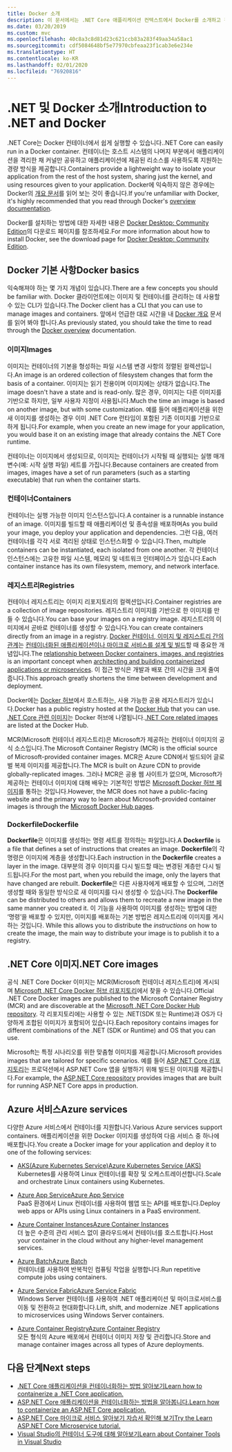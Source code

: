 ```yaml
---
title: Docker 소개
description: 이 문서에서는 .NET Core 애플리케이션 컨텍스트에서 Docker를 소개하고 간략하게 설명합니다.
ms.date: 03/20/2019
ms.custom: mvc
ms.openlocfilehash: 40c8a3c8d81d23c621ccb83a283f49aa34a58ac1
ms.sourcegitcommit: cdf5084648bf5e77970cbfeaa23f1cab3e6e234e
ms.translationtype: HT
ms.contentlocale: ko-KR
ms.lasthandoff: 02/01/2020
ms.locfileid: "76920816"
---
```

# <a name="introduction-to-net-and-docker"></a><span data-ttu-id="3f056-103">.NET 및 Docker 소개</span><span class="sxs-lookup"><span data-stu-id="3f056-103">Introduction to .NET and Docker</span></span>

<span data-ttu-id="3f056-104">.NET Core는 Docker 컨테이너에서 쉽게 실행할 수 있습니다.</span><span class="sxs-lookup"><span data-stu-id="3f056-104">.NET Core can easily run in a Docker container.</span></span> <span data-ttu-id="3f056-105">컨테이너는 호스트 시스템의 나머지 부분에서 애플리케이션을 격리한 채 커널만 공유하고 애플리케이션에 제공된 리소스를 사용하도록 지원하는 경량 방식을 제공합니다.</span><span class="sxs-lookup"><span data-stu-id="3f056-105">Containers provide a lightweight way to isolate your application from the rest of the host system, sharing just the kernel, and using resources given to your application.</span></span> <span data-ttu-id="3f056-106">Docker에 익숙하지 않은 경우에는 Docker의 [개요 문서](https://docs.docker.com/engine/docker-overview/)를 읽어 보는 것이 좋습니다.</span><span class="sxs-lookup"><span data-stu-id="3f056-106">If you're unfamiliar with Docker, it's highly recommended that you read through Docker's [overview documentation](https://docs.docker.com/engine/docker-overview/).</span></span>

<span data-ttu-id="3f056-107">Docker를 설치하는 방법에 대한 자세한 내용은 [Docker Desktop: Community Edition](https://www.docker.com/products/docker-desktop)의 다운로드 페이지를 참조하세요.</span><span class="sxs-lookup"><span data-stu-id="3f056-107">For more information about how to install Docker, see the download page for [Docker Desktop: Community Edition](https://www.docker.com/products/docker-desktop).</span></span>

## <a name="docker-basics"></a><span data-ttu-id="3f056-108">Docker 기본 사항</span><span class="sxs-lookup"><span data-stu-id="3f056-108">Docker basics</span></span>

<span data-ttu-id="3f056-109">익숙해져야 하는 몇 가지 개념이 있습니다.</span><span class="sxs-lookup"><span data-stu-id="3f056-109">There are a few concepts you should be familiar with.</span></span> <span data-ttu-id="3f056-110">Docker 클라이언트에는 이미지 및 컨테이너를 관리하는 데 사용할 수 있는 CLI가 있습니다.</span><span class="sxs-lookup"><span data-stu-id="3f056-110">The Docker client has a CLI that you can use to manage images and containers.</span></span> <span data-ttu-id="3f056-111">앞에서 언급한 대로 시간을 내 [Docker 개요](https://docs.docker.com/engine/docker-overview/) 문서를 읽어 봐야 합니다.</span><span class="sxs-lookup"><span data-stu-id="3f056-111">As previously stated, you should take the time to read through the [Docker overview](https://docs.docker.com/engine/docker-overview/) documentation.</span></span> 

### <a name="images"></a><span data-ttu-id="3f056-112">이미지</span><span class="sxs-lookup"><span data-stu-id="3f056-112">Images</span></span>

<span data-ttu-id="3f056-113">이미지는 컨테이너의 기본을 형성하는 파일 시스템 변경 사항의 정렬된 컬렉션입니다.</span><span class="sxs-lookup"><span data-stu-id="3f056-113">An image is an ordered collection of filesystem changes that form the basis of a container.</span></span> <span data-ttu-id="3f056-114">이미지는 읽기 전용이며 이미지에는 상태가 없습니다.</span><span class="sxs-lookup"><span data-stu-id="3f056-114">The image doesn't have a state and is read-only.</span></span> <span data-ttu-id="3f056-115">많은 경우, 이미지는 다른 이미지를 기반으로 하지만, 일부 사용자 지정이 사용됩니다.</span><span class="sxs-lookup"><span data-stu-id="3f056-115">Much the time an image is based on another image, but with some customization.</span></span> <span data-ttu-id="3f056-116">예를 들어 애플리케이션을 위한 새 이미지를 생성하는 경우 이미 .NET Core 런타임이 포함된 기존 이미지를 기반으로 하게 됩니다.</span><span class="sxs-lookup"><span data-stu-id="3f056-116">For example, when you create an new image for your application, you would base it on an existing image that already contains the .NET Core runtime.</span></span>

<span data-ttu-id="3f056-117">컨테이너는 이미지에서 생성되므로, 이미지는 컨테이너가 시작될 때 실행되는 실행 매개 변수(예: 시작 실행 파일) 세트를 가집니다.</span><span class="sxs-lookup"><span data-stu-id="3f056-117">Because containers are created from images, images have a set of run parameters (such as a starting executable) that run when the container starts.</span></span>

### <a name="containers"></a><span data-ttu-id="3f056-118">컨테이너</span><span class="sxs-lookup"><span data-stu-id="3f056-118">Containers</span></span>

<span data-ttu-id="3f056-119">컨테이너는 실행 가능한 이미지 인스턴스입니다.</span><span class="sxs-lookup"><span data-stu-id="3f056-119">A container is a runnable instance of an image.</span></span> <span data-ttu-id="3f056-120">이미지를 빌드할 때 애플리케이션 및 종속성을 배포하며</span><span class="sxs-lookup"><span data-stu-id="3f056-120">As you build your image, you deploy your application and dependencies.</span></span> <span data-ttu-id="3f056-121">그런 다음, 여러 컨테이너를 각각 서로 격리된 상태로 인스턴스화할 수 있습니다.</span><span class="sxs-lookup"><span data-stu-id="3f056-121">Then, multiple containers can be instantiated, each isolated from one another.</span></span> <span data-ttu-id="3f056-122">각 컨테이너 인스턴스에는 고유한 파일 시스템, 메모리 및 네트워크 인터페이스가 있습니다.</span><span class="sxs-lookup"><span data-stu-id="3f056-122">Each container instance has its own filesystem, memory, and network interface.</span></span>

### <a name="registries"></a><span data-ttu-id="3f056-123">레지스트리</span><span class="sxs-lookup"><span data-stu-id="3f056-123">Registries</span></span>

<span data-ttu-id="3f056-124">컨테이너 레지스트리는 이미지 리포지토리의 컬렉션입니다.</span><span class="sxs-lookup"><span data-stu-id="3f056-124">Container registries are a collection of image repositories.</span></span> <span data-ttu-id="3f056-125">레지스트리 이미지를 기반으로 한 이미지를 만들 수 있습니다.</span><span class="sxs-lookup"><span data-stu-id="3f056-125">You can base your images on a registry image.</span></span> <span data-ttu-id="3f056-126">레지스트리의 이미지에서 곧바로 컨테이너를 생성할 수 있습니다.</span><span class="sxs-lookup"><span data-stu-id="3f056-126">You can create containers directly from an image in a registry.</span></span> <span data-ttu-id="3f056-127">[Docker 컨테이너, 이미지 및 레지스트리 간의 관계](../../architecture/microservices/container-docker-introduction/docker-containers-images-registries.md)는 [컨테이너화된 애플리케이션이나 마이크로 서비스를 설계 및 빌드](../../architecture/microservices/architect-microservice-container-applications/index.md)할 때 중요한 개념입니다.</span><span class="sxs-lookup"><span data-stu-id="3f056-127">The [relationship between Docker containers, images, and registries](../../architecture/microservices/container-docker-introduction/docker-containers-images-registries.md) is an important concept when [architecting and building containerized applications or microservices](../../architecture/microservices/architect-microservice-container-applications/index.md).</span></span> <span data-ttu-id="3f056-128">이 접근 방식은 개발과 배포 간의 시간을 크게 줄여 줍니다.</span><span class="sxs-lookup"><span data-stu-id="3f056-128">This approach greatly shortens the time between development and deployment.</span></span>

<span data-ttu-id="3f056-129">Docker에는 [Docker 허브](https://hub.docker.com/)에서 호스트하는, 사용 가능한 공용 레지스트리가 있습니다.</span><span class="sxs-lookup"><span data-stu-id="3f056-129">Docker has a public registry hosted at the [Docker Hub](https://hub.docker.com/) that you can use.</span></span> <span data-ttu-id="3f056-130">[.NET Core 관련 이미지](https://hub.docker.com/_/microsoft-dotnet-core/)는 Docker 허브에 나열됩니다.</span><span class="sxs-lookup"><span data-stu-id="3f056-130">[.NET Core related images](https://hub.docker.com/_/microsoft-dotnet-core/) are listed at the Docker Hub.</span></span> 

<span data-ttu-id="3f056-131">MCR(Microsoft 컨테이너 레지스트리)은 Microsoft가 제공하는 컨테이너 이미지의 공식 소스입니다.</span><span class="sxs-lookup"><span data-stu-id="3f056-131">The Microsoft Container Registry (MCR) is the official source of Microsoft-provided container images.</span></span> <span data-ttu-id="3f056-132">MCR은 Azure CDN에서 빌드되어 글로벌 복제 이미지를 제공합니다.</span><span class="sxs-lookup"><span data-stu-id="3f056-132">The MCR is built on Azure CDN to provide globally-replicated images.</span></span> <span data-ttu-id="3f056-133">그러나 MCR은 공용 웹 사이트가 없으며, Microsoft가 제공하는 컨테이너 이미지에 대해 배우는 기본적인 방법은 [Microsoft Docker 허브 페이지](https://hub.docker.com/_/microsoft-dotnet-core/)를 통하는 것입니다.</span><span class="sxs-lookup"><span data-stu-id="3f056-133">However, the MCR does not have a public-facing website and the primary way to learn about Microsoft-provided container images is through the [Microsoft Docker Hub pages](https://hub.docker.com/_/microsoft-dotnet-core/).</span></span>

### <a name="dockerfile"></a><span data-ttu-id="3f056-134">Dockerfile</span><span class="sxs-lookup"><span data-stu-id="3f056-134">Dockerfile</span></span>

<span data-ttu-id="3f056-135">**Dockerfile**은 이미지를 생성하는 명령 세트를 정의하는 파일입니다.</span><span class="sxs-lookup"><span data-stu-id="3f056-135">A **Dockerfile** is a file that defines a set of instructions that creates an image.</span></span> <span data-ttu-id="3f056-136">**Dockerfile**의 각 명령은 이미지에 계층을 생성합니다.</span><span class="sxs-lookup"><span data-stu-id="3f056-136">Each instruction in the **Dockerfile** creates a layer in the image.</span></span> <span data-ttu-id="3f056-137">대부분의 경우 이미지를 다시 빌드할 때는 변경된 계층만 다시 빌드됩니다.</span><span class="sxs-lookup"><span data-stu-id="3f056-137">For the most part, when you rebuild the image, only the layers that have changed are rebuilt.</span></span> <span data-ttu-id="3f056-138">**Dockerfile**은 다른 사용자에게 배포할 수 있으며, 그러면 생성할 때와 동일한 방식으로 새 이미지를 다시 생성할 수 있습니다.</span><span class="sxs-lookup"><span data-stu-id="3f056-138">The **Dockerfile** can be distributed to others and allows them to recreate a new image in the same manner you created it.</span></span> <span data-ttu-id="3f056-139">이 기능을 사용하여 이미지를 생성하는 방법에 대한 ‘명령’을 배포할 수 있지만, 이미지를 배포하는 기본 방법은 레지스트리에 이미지를 게시하는 것입니다. </span><span class="sxs-lookup"><span data-stu-id="3f056-139">While this allows you to distribute the *instructions* on how to create the image, the main way to distribute your image is to publish it to a registry.</span></span>

## <a name="net-core-images"></a><span data-ttu-id="3f056-140">.NET Core 이미지</span><span class="sxs-lookup"><span data-stu-id="3f056-140">.NET Core images</span></span>

<span data-ttu-id="3f056-141">공식 .NET Core Docker 이미지는 MCR(Microsoft 컨테이너 레지스트리)에 게시되며 [Microsoft .NET Core Docker 허브 리포지토리](https://hub.docker.com/_/microsoft-dotnet-core/)에서 찾을 수 있습니다.</span><span class="sxs-lookup"><span data-stu-id="3f056-141">Official .NET Core Docker images are published to the Microsoft Container Registry (MCR) and are discoverable at the [Microsoft .NET Core Docker Hub repository](https://hub.docker.com/_/microsoft-dotnet-core/).</span></span> <span data-ttu-id="3f056-142">각 리포지토리에는 사용할 수 있는 .NET(SDK 또는 Runtime)과 OS가 다양하게 조합된 이미지가 포함되어 있습니다.</span><span class="sxs-lookup"><span data-stu-id="3f056-142">Each repository contains images for different combinations of the .NET (SDK or Runtime) and OS that you can use.</span></span> 

<span data-ttu-id="3f056-143">Microsoft는 특정 시나리오를 위한 맞춤형 이미지를 제공합니다.</span><span class="sxs-lookup"><span data-stu-id="3f056-143">Microsoft provides images that are tailored for specific scenarios.</span></span> <span data-ttu-id="3f056-144">예를 들어 [ASP.NET Core 리포지토리](https://hub.docker.com/_/microsoft-dotnet-core-aspnet/)는 프로덕션에서 ASP.NET Core 앱을 실행하기 위해 빌드된 이미지를 제공합니다.</span><span class="sxs-lookup"><span data-stu-id="3f056-144">For example, the [ASP.NET Core repository](https://hub.docker.com/_/microsoft-dotnet-core-aspnet/) provides images that are built for running ASP.NET Core apps in production.</span></span>

## <a name="azure-services"></a><span data-ttu-id="3f056-145">Azure 서비스</span><span class="sxs-lookup"><span data-stu-id="3f056-145">Azure services</span></span>

<span data-ttu-id="3f056-146">다양한 Azure 서비스에서 컨테이너를 지원합니다.</span><span class="sxs-lookup"><span data-stu-id="3f056-146">Various Azure services support containers.</span></span> <span data-ttu-id="3f056-147">애플리케이션을 위한 Docker 이미지를 생성하여 다음 서비스 중 하나에 배포합니다.</span><span class="sxs-lookup"><span data-stu-id="3f056-147">You create a Docker image for your application and deploy it to one of the following services:</span></span>

- <span data-ttu-id="3f056-148">[AKS(Azure Kubernetes Service)](https://azure.microsoft.com/services/kubernetes-service/)</span><span class="sxs-lookup"><span data-stu-id="3f056-148">[Azure Kubernetes Service (AKS)](https://azure.microsoft.com/services/kubernetes-service/)</span></span>\
<span data-ttu-id="3f056-149">Kubernetes를 사용하여 Linux 컨테이너를 확장 및 오케스트레이션합니다.</span><span class="sxs-lookup"><span data-stu-id="3f056-149">Scale and orchestrate Linux containers using Kubernetes.</span></span>

- <span data-ttu-id="3f056-150">[Azure App Service](https://azure.microsoft.com/services/app-service/containers/)</span><span class="sxs-lookup"><span data-stu-id="3f056-150">[Azure App Service](https://azure.microsoft.com/services/app-service/containers/)</span></span>\
<span data-ttu-id="3f056-151">PaaS 환경에서 Linux 컨테이너를 사용하여 웹앱 또는 API를 배포합니다.</span><span class="sxs-lookup"><span data-stu-id="3f056-151">Deploy web apps or APIs using Linux containers in a PaaS environment.</span></span>

- <span data-ttu-id="3f056-152">[Azure Container Instances](https://azure.microsoft.com/services/container-instances/)</span><span class="sxs-lookup"><span data-stu-id="3f056-152">[Azure Container Instances](https://azure.microsoft.com/services/container-instances/)</span></span>\
<span data-ttu-id="3f056-153">더 높은 수준의 관리 서비스 없이 클라우드에서 컨테이너를 호스트합니다.</span><span class="sxs-lookup"><span data-stu-id="3f056-153">Host your container in the cloud without any higher-level management services.</span></span>

- <span data-ttu-id="3f056-154">[Azure Batch](https://azure.microsoft.com/services/batch/)</span><span class="sxs-lookup"><span data-stu-id="3f056-154">[Azure Batch](https://azure.microsoft.com/services/batch/)</span></span>\
<span data-ttu-id="3f056-155">컨테이너를 사용하여 반복적인 컴퓨팅 작업을 실행합니다.</span><span class="sxs-lookup"><span data-stu-id="3f056-155">Run repetitive compute jobs using containers.</span></span>

- <span data-ttu-id="3f056-156">[Azure Service Fabric](https://azure.microsoft.com/services/service-fabric/)</span><span class="sxs-lookup"><span data-stu-id="3f056-156">[Azure Service Fabric](https://azure.microsoft.com/services/service-fabric/)</span></span>\
<span data-ttu-id="3f056-157">Windows Server 컨테이너를 사용하여 .NET 애플리케이션 및 마이크로서비스를 이동 및 전환하고 현대화합니다.</span><span class="sxs-lookup"><span data-stu-id="3f056-157">Lift, shift, and modernize .NET applications to microservices using Windows Server containers.</span></span>

- <span data-ttu-id="3f056-158">[Azure Container Registry](https://azure.microsoft.com/services/container-registry/)</span><span class="sxs-lookup"><span data-stu-id="3f056-158">[Azure Container Registry](https://azure.microsoft.com/services/container-registry/)</span></span>\
<span data-ttu-id="3f056-159">모든 형식의 Azure 배포에서 컨테이너 이미지 저장 및 관리합니다.</span><span class="sxs-lookup"><span data-stu-id="3f056-159">Store and manage container images across all types of Azure deployments.</span></span>

## <a name="next-steps"></a><span data-ttu-id="3f056-160">다음 단계</span><span class="sxs-lookup"><span data-stu-id="3f056-160">Next steps</span></span>

- [<span data-ttu-id="3f056-161">.NET Core 애플리케이션을 컨테이너화하는 방법 알아보기</span><span class="sxs-lookup"><span data-stu-id="3f056-161">Learn how to containerize a .NET Core application.</span></span>](build-container.md)
- [<span data-ttu-id="3f056-162">ASP.NET Core 애플리케이션을 컨테이너화하는 방법을 알아봅니다.</span><span class="sxs-lookup"><span data-stu-id="3f056-162">Learn how to containerize an ASP.NET Core application.</span></span>](/aspnet/core/host-and-deploy/docker/building-net-docker-images)
- [<span data-ttu-id="3f056-163">ASP.NET Core 마이크로 서비스 알아보기 자습서 확인해 보기</span><span class="sxs-lookup"><span data-stu-id="3f056-163">Try the Learn ASP.NET Core Microservice tutorial.</span></span>](https://dotnet.microsoft.com/learn/web/aspnet-microservice-tutorial/intro)
- [<span data-ttu-id="3f056-164">Visual Studio의 컨테이너 도구에 대해 알아보기</span><span class="sxs-lookup"><span data-stu-id="3f056-164">Learn about Container Tools in Visual Studio</span></span>](/visualstudio/containers/overview)
